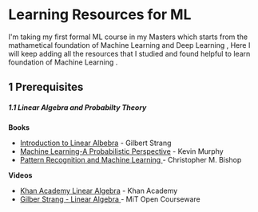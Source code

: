 # Learning Resources for ML 
 
I'm taking my first formal ML course in my Masters which starts from the mathametical foundation of Machine Learning and Deep
Learning , Here I will keep adding all the resources that I studied and found helpful to learn foundation of Machine Learning . 

## 1 Prerequisites


##### 1.1 Linear Algebra and Probabilty Theory 


**Books**

* [Introduction to Linear Albebra](http://unipicsbooks.altervista.org/Libri/strang_linear_algebra.pdf) - Gilbert Strang 
* [Machine Learning-A Probabilistic Perspective](https://github.com/Jing--Li/book/raw/master/ML%20Machine%20Learning-A%20Probabilistic%20Perspective.pdf) - Kevin Murphy
* [Pattern Recognition and Machine Learning ](http://users.isr.ist.utl.pt/~wurmd/Livros/school/Bishop%20-%20Pattern%20Recognition%20And%20Machine%20Learning%20-%20Springer%20%202006.pdf) - Christopher M. Bishop

**Videos** 
  * [Khan Academy Linear Algebra](https://www.youtube.com/watch?v=xyAuNHPsq-g&list=PLFD0EB975BA0CC1E0) - Khan Academy
  * [Gilber Strang - Linear Algebra ](https://www.youtube.com/watch?v=ZK3O402wf1c&list=PL49CF3715CB9EF31D) - MiT Open Courseware
 
